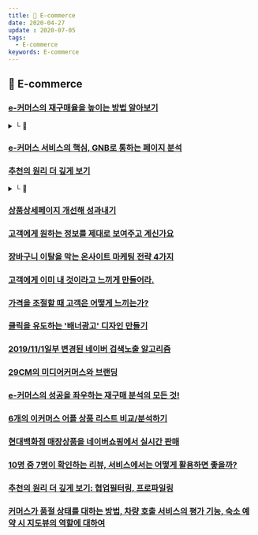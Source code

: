 ```yaml
---
title: 🛒 E-commerce
date: 2020-04-27
update : 2020-07-05
tags:
  - E-commerce
keywords: E-commerce
---
```


## 📄 E-commerce

### [e-커머스의 재구매율을 높이는 방법 알아보기](https://brunch.co.kr/@beusable/189?fbclid=IwAR1Hy2TcBp-4Sy4cMeVX_a7rSv5kbd-cKrOd_sHuz5rdVJ4rFzBVj53B-rM)
<details><summary> └  📝 </summary>

- (+재구매 분석 템플릿 pdf)
- 고객의 최초 구매 시기(전체,상품군별)
- 재구매라고 부를 수 있는 유효 기간 설정
- 재구매 상품군 및 카테고리
- CLV(고객생애가치)
- 고객의 유입 경로와 구매 동기가 무엇이었는지 함께 분석

</details>

### [e-커머스 서비스의 핵심, GNB로 통하는 페이지 분석](https://brunch.co.kr/@beusable/170?fbclid=IwAR1KHWJqhIQRE2T4Y1aXBJQ0EWfpJVRxorpMnxqrADOl3-WDGQk8RMN3GZs)

### [추천의 원리 더 깊게 보기](https://imyeonn.github.io/blog/e-commerce/209/?fbclid=IwAR2nheP4B819OaDMOhUQzzZ1CnKKKeGMBeY9BcYVYY41toY_Y2_b2A5kLY4)
<details><summary> └  📝 </summary>

협업필터링, 프로파일링

</details>

### [상품상세페이지 개선해 성과내기](https://medium.com/styleshare/%EC%83%81%ED%92%88%EC%83%81%EC%84%B8%ED%8E%98%EC%9D%B4%EC%A7%80-%EA%B0%9C%EC%84%A0%ED%95%B4-%EC%84%B1%EA%B3%BC%EB%82%B4%EA%B8%B0-ae9d5cf651c1)

### [고객에게 원하는 정보를 제대로 보여주고 계신가요](https://ditoday.com/%ea%b3%a0%ea%b0%9d%ec%97%90%ea%b2%8c-%ec%9b%90%ed%95%98%eb%8a%94-%ec%a0%95%eb%b3%b4%eb%a5%bc-%ec%a0%9c%eb%8c%80%eb%a1%9c-%eb%b3%b4%ec%97%ac%ec%a3%bc%ea%b3%a0-%ea%b3%84%ec%8b%a0%ea%b0%80%ec%9a%94/)

### [장바구니 이탈을 막는 온사이트 마케팅 전략 4가지](https://www.i-boss.co.kr/ab-74668-1362?utm_medium=social&utm_campaign=media_info&utm_term=jhkim&utm_content=191211_jh_15&ibfs=ZWI6ZY0C&fbclid=IwAR0aalG1q4XKWXfvDhAH8Zu4rXEl6fYd7pErBUxruEChi8OFwx6ydbzbSYs)

### [고객에게 이미 내 것이라고 느끼게 만들어라.](https://brunch.co.kr/@zwang/47)

### [가격을 조절할 때 고객은 어떻게 느끼는가?](https://brunch.co.kr/@zwang/46)

### [클릭을 유도하는 '배너광고' 디자인 만들기](http://www.openads.co.kr/nTrend/article/5322/%ED%81%B4%EB%A6%AD%EC%9D%84-%EC%9C%A0%EB%8F%84%ED%95%98%EB%8A%94-%EB%B0%B0%EB%84%88%EA%B4%91%EA%B3%A0-%EB%94%94%EC%9E%90%EC%9D%B8-%EB%A7%8C%EB%93%A4%EA%B8%B0?fbclid=IwAR2HFBKuyYCiZ0dPWZfrc2itCQ-wezdNPyq3bNmudfAJwQ4vFJpv8mbXigc)

### [2019/11/1일부 변경된 네이버 검색노출 알고리즘](https://www.i-boss.co.kr/ab-6141-42018?utm_medium=social&utm_campaign=media_info&utm_term=jhkim&utm_content=191117_jh_15&ibfs=ZWI6ZY0C)

### [29CM의 미디어커머스와 브랜딩](https://brunch.co.kr/@hyunsoo-kim/40)

### [e-커머스의 성공을 좌우하는 재구매 분석의 모든 것!](https://brunch.co.kr/@beusable/189)

### [6개의 이커머스 어플 상품 리스트 비교/분석하기](https://brunch.co.kr/@wlgp2096/7?utm_source=gaerae.com&utm_campaign=%EA%B0%9C%EB%B0%9C%EC%9E%90%EC%8A%A4%EB%9F%BD%EB%8B%A4&utm_medium=social)

### [현대백화점 매장상품을 네이버쇼핑에서 실시간 판매](https://m.mk.co.kr/news/business/view/2020/03/241964/#)

### [10명 중 7명이 확인하는 리뷰, 서비스에서는 어떻게 활용하면 좋을까?](https://www.mobiinside.co.kr/2020/01/17/servicereview-review/)

### [추천의 원리 더 깊게 보기: 협업필터링, 프로파일링](https://imyeonn.github.io/blog/e-commerce/209/)

### [커머스가 품절 상태를 대하는 방법, 차량 호출 서비스의 평가 기능, 숙소 예약 시 지도뷰의 역할에 대하여](http://icunow.co.kr/mobileapps15/)








